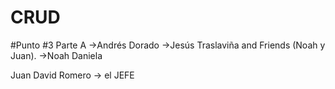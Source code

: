 # CRUD
#Punto #3 Parte A
->Andrés Dorado
->Jesús Traslaviña 
and Friends (Noah y Juan).
->Noah Daniela

Juan David Romero -> el JEFE
